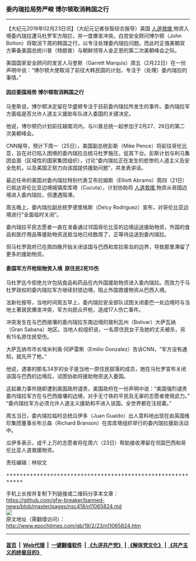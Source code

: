 ### 委内瑞拉局势严峻 博尔顿取消韩国之行
------------------------

<p>
 【大纪元2019年02月23日讯】（大纪元记者张智综合报导）美国
 <a href="http://www.epochtimes.com/gb/tag/%E4%BA%BA%E9%81%93%E6%95%91%E6%8F%B4.html">
  人道救援
 </a>
 物资入境委内瑞拉遭马杜罗军方阻拦，并一度爆发冲突。白宫安全顾问博尔顿（John Bolton）将取消下周的韩国之行，以专注处理委内瑞拉问题。而此时正值美朝双方筹备美国总统川普（特朗普）与朝鲜领导人金正恩的第二次美朝峰会之际。
</p>
<p>
 美国国家安全顾问的发言人马奎斯（Garrett Marquis）周五（2月22日）在一份声明中说：“博尔顿大使取消了前往大韩民国的计划，专注于（处理）委内瑞拉的事情。”
</p>
<h4>
 因应委国局势 博尔顿取消韩国之行
</h4>
<p>
 马奎斯说，博尔顿决定留在华盛顿专注于目前委内瑞拉所发生的事件。委内瑞拉军方面临是否允许人道主义援助车队进入委国的关键决定。
</p>
<p>
 他说，博尔顿仍计划前往越南河内，与川普总统一起参加于2月27、28日的第二次美朝峰会。
</p>
<p>
 CNN报导，预计下周一（25日），美国副总统彭斯（Mike Pence）将前往哥伦比亚，旨在对已陷入困境的委内瑞拉总统马杜罗施压，促其下台。彭斯计划与利马集团会面（区域性的国家集团组织），讨论“委内瑞拉正在发生的悲惨的人道主义及安全危机，以及美国正努力向该国提供援助问题”，并发表讲话。
</p>
<p>
 最近任命的美国对委内瑞拉特别代表艾布拉姆斯（Elliott Abrams）周四（21日）已抵达哥伦比亚边境城镇库库塔（Cucuta），计划协助将
 <a href="http://www.epochtimes.com/gb/tag/%E4%BA%BA%E9%81%93%E6%95%91%E6%8F%B4.html">
  人道救援
 </a>
 物资从哥国边境进入委内瑞拉，但遭遇阻滞。
</p>
<p>
 周五晚上，委内瑞拉副总统罗德里格斯（Delcy Rodriguez）宣布，对哥伦比亚边境进行“全面临时关闭”。
</p>
<p>
 委内瑞拉平民志愿者一直在准备通过邻国哥伦比亚的边境运送援助物资，外国的食品和医疗用品等援助物资送抵当地已经数周了，正等待运送到委内瑞拉。
</p>
<p>
</p>
<p>
 但马杜罗政府已在周四晚开始关闭该国与巴西和库拉索岛的边界，导致那里滞留了更多的援助物资。
</p>
<h4>
 委国军方开枪阻物资入境  原住民2死15伤
</h4>
<p>
 马杜罗迄今拒绝允许包括食品和药品在内外国援助物资进入委内瑞拉。而效力于马杜罗政权的委内瑞拉军方继续封锁边境，阻止外国救援物资从巴西入境。
</p>
<p>
 法新社报导，当地时间周五早上，委内瑞拉安全部队试图关闭委巴一处边境时与当地土著居民爆发冲突，军方向民众开枪，造成17人伤亡事件。
</p>
<p>
 冲突发生在与巴西接壤的委内瑞拉东南边境的玻利瓦州（Bolivar）大萨瓦纳（Gran Sabana）地区。当地人权组织说，一名原住民女子及她的丈夫被杀，另有15名原住民受伤。
</p>
<p>
 大萨瓦纳市市长埃米利奥·冈萨雷斯（Emilio Gonzalez）告诉CNN，“军方没有通知，就先开了枪。”
</p>
<p>
 他说，遇害的那名34岁的女子是当地一原住民部落的成员，她在马杜罗宣布关闭该国与巴西的边境后，试图协助将援助物资送入委国。
</p>
<p>
 这起暴力事件随即遭到美国政府谴责，美国政府在一份声明中说：“美国强烈谴责委内瑞拉军方在与巴西接壤的边境，对手无寸铁的平民及无辜的志愿者使用武力。” “委内瑞拉军方必须允许人道主义援助和平进入该国。全世界都在注视着。”
</p>
<p>
 周五当日，委内瑞拉临时总统瓜伊多（Juan Guaido）出人意料地出现在由英国维珍集团董事长布兰森（Richard Branson）在库库塔组织举行的委内瑞拉援助活动中。
</p>
<p>
 瓜伊多表示，成千上万的志愿者将在周六（23日）帮助接收滞留在邻国巴西和哥伦比亚人道救援物资。
</p>
<p>
</p>
<p>
 责任编辑：林琮文
</p>

+++++++++++++++++++++++++++++++++++++++++++++++++++++++++++<br/><br/>
手机上长按并复制下列链接或二维码分享本文章：<br/>
https://github.com/gfw-breaker/banned-news/blob/master/pages/nsc418/n11065824.md <br/>
<a href='https://github.com/gfw-breaker/banned-news/blob/master/pages/nsc418/n11065824.md'><img src='https://github.com/gfw-breaker/banned-news/blob/master/pages/nsc418/n11065824.md.png'/></a> <br/>
原文地址（需翻墙访问）：http://www.epochtimes.com/gb/19/2/23/n11065824.htm


------------------------
#### [首页](https://github.com/gfw-breaker/banned-news/blob/master/README.md) &nbsp;|&nbsp; [Web代理](https://github.com/labour-camp/helloworld) &nbsp;|&nbsp; [一键翻墙软件](https://github.com/gfw-breaker/nogfw/blob/master/README.md) &nbsp;| [《九评共产党》](https://github.com/gfw-breaker/9ping.md/blob/master/README.md#九评之一评共产党是什么) | [《解体党文化》](https://github.com/gfw-breaker/jtdwh.md/blob/master/README.md) | [《共产主义的终极目的》](https://github.com/gfw-breaker/gczydzjmd.md/blob/master/README.md)

